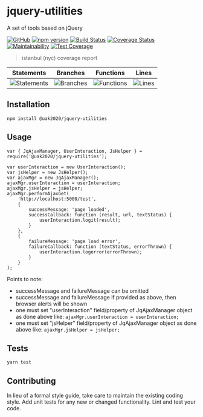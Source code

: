jquery-utilities
=========
A set of tools based on jQuery

[![GitHub](https://img.shields.io/github/license/UAK-35/jquery-utilities?color=yellow)](https://github.com/UAK-35/jquery-utilities/blob/main/LICENSE)
[![npm version](https://badge.fury.io/js/%40uak2020%2Fjquery-utilities.svg)](https://badge.fury.io/js/%40uak2020%2Fjquery-utilities)
[![Build Status](https://travis-ci.com/UAK-35/jquery-utilities.svg?token=b6yC3xZ4n29K1aBw3JL6&branch=main)](https://travis-ci.com/UAK-35/jquery-utilities)
[![Coverage Status](https://coveralls.io/repos/github/UAK-35/jquery-utilities/badge.svg?branch=main)](https://coveralls.io/github/UAK-35/jquery-utilities?branch=main)
[![Maintainability](https://api.codeclimate.com/v1/badges/bfd6d414400b5f2d23fe/maintainability)](https://codeclimate.com/github/UAK-35/jquery-utilities/maintainability)
[![Test Coverage](https://api.codeclimate.com/v1/badges/bfd6d414400b5f2d23fe/test_coverage)](https://codeclimate.com/github/UAK-35/jquery-utilities/test_coverage)

> istanbul (nyc) coverage report

| Statements                  | Branches                | Functions                 | Lines                |
| --------------------------- | ----------------------- | ------------------------- | -------------------- |
| ![Statements](https://img.shields.io/badge/Coverage-96.1%25-brightgreen.svg) | ![Branches](https://img.shields.io/badge/Coverage-70.77%25-red.svg) | ![Functions](https://img.shields.io/badge/Coverage-100%25-brightgreen.svg) | ![Lines](https://img.shields.io/badge/Coverage-96.39%25-brightgreen.svg)    |

## Installation

`npm install @uak2020/jquery-utilities`

## Usage

    var { JqAjaxManager, UserInteraction, JsHelper } = require('@uak2020/jquery-utilities');

    var userInteraction = new UserInteraction();
    var jsHelper = new JsHelper();
    var ajaxMgr = new JqAjaxManager();
    ajaxMgr.userInteraction = userInteraction;
    ajaxMgr.jsHelper = jsHelper;
    ajaxMgr.performAjaxGet(
        'http://localhost:5000/test',
        {
            successMessage: 'page loaded',
            successCallback: function (result, url, textStatus) {
                userInteraction.logit(result);
            }
        },
        {
            failureMessage: 'page load error',
            failureCallback: function (textStatus, errorThrown) {
                userInteraction.logerror(errorThrown);
            }
        }
    );

Points to note:
- successMessage and failureMessage can be omitted
- successMessage and failureMessage if provided as above, then browser alerts will be shown
- one must set "userInteraction" field/property of JqAjaxManager object as done above like: `ajaxMgr.userInteraction = userInteraction;`
- one must set "jsHelper" field/property of JqAjaxManager object as done above like: `ajaxMgr.jsHelper = jsHelper;`

## Tests

`yarn test`

## Contributing

In lieu of a formal style guide, take care to maintain the existing coding style. Add unit tests for any new or changed functionality. Lint and test your code.

